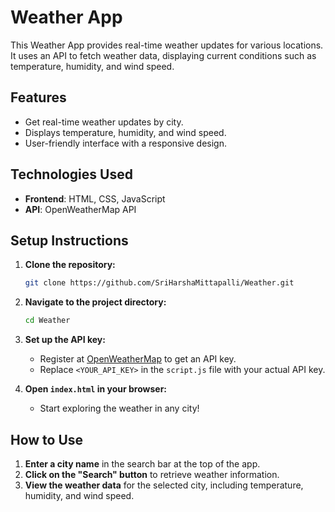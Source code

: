 # Weather App

This Weather App provides real-time weather updates for various locations. It uses an API to fetch weather data, displaying current conditions such as temperature, humidity, and wind speed.

## Features

- Get real-time weather updates by city.
- Displays temperature, humidity, and wind speed.
- User-friendly interface with a responsive design.

## Technologies Used

- **Frontend**: HTML, CSS, JavaScript
- **API**: OpenWeatherMap API

## Setup Instructions

1. **Clone the repository:**
   ```bash
   git clone https://github.com/SriHarshaMittapalli/Weather.git
   
2. **Navigate to the project directory:**
   ```bash
   cd Weather
   
3. **Set up the API key:**
   - Register at [OpenWeatherMap](https://openweathermap.org/) to get an API key.
   - Replace `<YOUR_API_KEY>` in the `script.js` file with your actual API key.

4. **Open `index.html` in your browser:**
   - Start exploring the weather in any city!

## How to Use

1. **Enter a city name** in the search bar at the top of the app.
2. **Click on the "Search" button** to retrieve weather information.
3. **View the weather data** for the selected city, including temperature, humidity, and wind speed.
